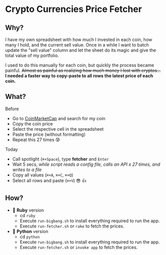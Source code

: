 # Crypto Currencies Price Fetcher

## Why?

I have my own spreadsheet with how much I invested in each coin, how many I hold, and the current sell value. Once in a while I want to batch update the "sell value" column and let the sheet do its magic and give the total value of my portfolio.

I used to do this manually for each coin, but quickly the process became painful. ~~Almost as painful as realizing how much money I lost with cryptos...~~ **I needed a faster way to copy-paste to all rows the latest price of each coin.**

## What?

Before

- Go to [CoinMarketCap](https://coinmarketcap.com/#EUR) and search for my coin
- Copy the coin price
- Select the respective cell in the spreadsheet
- Paste the price (without formatting)
- Repeat this 27 times 😰

Today

- Call spotlight (`⌘+Space`), type **fetcher** and `Enter`
- Wait 5 secs, *while script reads a config file, calls an API x 27 times, and writes to a file*
- Copy all values (`⌘+A`, `⌘+C`, `⌘+Q`)
- Select all rows and paste (`⌘+V`) 😎 👍

## How?

- 💎  **Ruby** version
  - cd `ruby`
  - Execute `run-bigbang.sh` to install everything required to run the app.
  - Execute `run-fetcher.sh` or `rake` to fetch the prices.
- 🐍  **Python** version
  - cd `python`
  - Execute `run-bigbang.sh` to install everything required to run the app.
  - Execute `run-fetcher.sh` or `invoke app` to fetch the prices.
